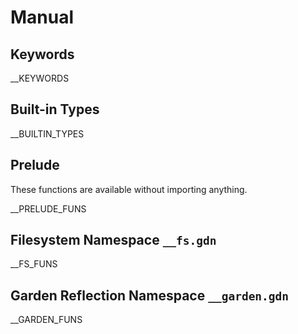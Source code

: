 # Manual

## Keywords

__KEYWORDS

## Built-in Types

__BUILTIN_TYPES

## Prelude

These functions are available without importing anything.

__PRELUDE_FUNS

## Filesystem Namespace `__fs.gdn`

__FS_FUNS

## Garden Reflection Namespace `__garden.gdn`

__GARDEN_FUNS
